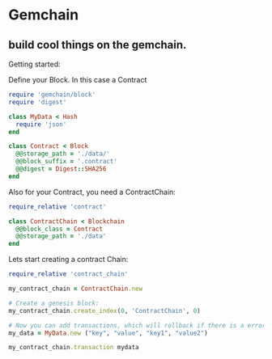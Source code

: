 # Gemchain

## build cool things on the gemchain.

Getting started:


Define your Block. In this case a Contract

``` ruby
require 'gemchain/block'
require 'digest'

class MyData < Hash
  require 'json'
end

class Contract < Block
  @@storage_path = './data/'
  @@block_suffix = '.contract'
  @@digest = Digest::SHA256
end
```

Also for your Contract, you need a ContractChain:

``` ruby
require_relative 'contract'

class ContractChain < Blockchain
  @@block_class = Contract
  @@storage_path = './data'
end
```

Lets start creating a contract Chain:

``` ruby
require_relative 'contract_chain'

my_contract_chain = ContractChain.new

# Create a genesis block:
my_contract_chain.create_index(0, 'ContractChain', 0)

# Now you can add transactions, which will rollback if there is a error
my_data = MyData.new ("key", "value", "key1", "value2")

my_contract_chain.transaction mydata
```